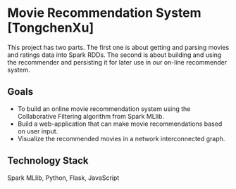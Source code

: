 # Movie Recommendation System [TongchenXu]
This project has two parts. The first one is about getting and parsing movies and ratings data into Spark RDDs. The second is about building and using the recommender and persisting it for later use in our on-line recommender system.
## Goals
* To build an online movie recommendation system using the Collaborative Filtering algorithm from Spark MLlib.
* Build a web-application that can make movie recommendations based on user input.
* Visualize the recommended movies in a network interconnected graph.
## Technology Stack
Spark MLlib, Python, Flask, JavaScript
